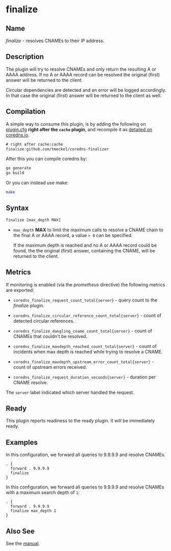 # finalize

## Name

*finalize* - resolves CNAMEs to their IP address.

## Description

The plugin will try to resolve CNAMEs and only return the resulting A or AAAA
address. If no A or AAAA record can be resolved the original (first) answer will
be returned to the client.

Circular dependencies are detected and an error will be logged accordingly. In
that case the original (first) answer will be returned to the client as well.

## Compilation

A simple way to consume this plugin, is by adding the following on [plugin.cfg](https://github.com/coredns/coredns/blob/master/plugin.cfg) __right after the `cache` plugin__,
and recompile it as [detailed on coredns.io](https://coredns.io/2017/07/25/compile-time-enabling-or-disabling-plugins/#build-with-compile-time-configuration-file).

```txt
# right after cache:cache
finalize:github.com/tmeckel/coredns-finalizer
```

After this you can compile coredns by:

```sh
go generate
go build
```

Or you can instead use make:

```sh
make
```

## Syntax

```txt
finalize [max_depth MAX]
```

* `max_depth` **MAX** to limit the maximum calls to resolve a CNAME chain to the
    final A or AAAA record, a value `> 0` can be specified.

    If the maximum depth
    is reached and no A or AAAA record could be found, the the original (first)
    answer, containing the CNAME, will be returned to the client.

## Metrics

If monitoring is enabled (via the *prometheus* directive) the following metrics are exported:

* `coredns_finalize_request_count_total{server}` - query count to the *finalize* plugin.

* `coredns_finalize_circular_reference_count_total{server}` - count of detected circular references.

* `coredns_finalize_dangling_cname_count_total{server}` - count of CNAMEs that couldn't be resolved.

* `coredns_finalize_maxdepth_reached_count_total{server}` - count of incidents when max depth is reached while trying to resolve a CNAME.

* `coredns_finalize_maxdepth_upstream_error_count_total{server}` - count of upstream errors received.

* `coredns_finalize_request_duration_seconds{server}` - duration per CNAME resolve.

The `server` label indicated which server handled the request.

## Ready

This plugin reports readiness to the ready plugin. It will be immediately ready.

## Examples

In this configuration, we forward all queries to 9.9.9.9 and resolve CNAMEs.

```corefile
. {
  forward . 9.9.9.9
  finalize
}
```

In this configuration, we forward all queries to 9.9.9.9 and resolve CNAMEs with a maximum search depth of `1`:

```corefile
. {
  forward . 9.9.9.9
  finalize max_depth 1
}
```

## Also See

See the [manual](https://coredns.io/manual).
